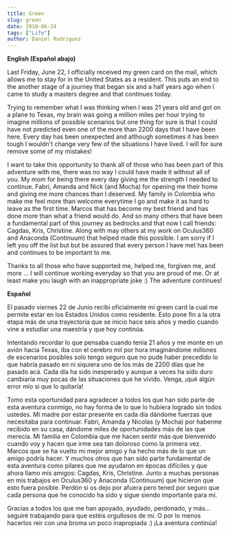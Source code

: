 ```yaml
---
title: Green
slug: green
date: 2018-06-24
tags: ["Life"]
author: Daniel Rodriguez
---
```


**English (Español abajo)**

Last Friday, June 22, I officially  received my green card on the mail, which allows me to stay for in the United States as a resident. This puts an end to the another stage of a journey that began six and a half years ago when I came to study a masters degree and that continues today. 

Trying to remember what I was thinking when I was 21 years old and got on a plane to Texas, my brain was going a million miles per hour trying to imagine millions of possible scenarios but one thing for sure is that I could have not predicted even one of the more than 2200 days that I have been here. Every day has been unexpected and although sometimes it has been tough I wouldn't change very few of the situations I have lived. I will for sure remove some of my mistakes!

I want to take this opportunity to thank all of those who has been part of this adventure with me, there was no way I could have made it without all of you. My mom for being there every day giving me the strength I needed to continue. Fabri, Amanda and Nick (and Mocha) for opening me their home and giving me more chances than I deserved. My family in Colombia who make me feel more than welcome everytime I go and make it as hard to leave as the first time. Marcos that has become my best friend and has done more than what a friend would do. And so many others that have been a fundamental part of this journey as bedrocks and that now I call friends: Cagdas, Kris, Christine. Along with may others at my work on Oculus360 and Anaconda (Continuum) that helped made this possible. I am sorry if I left you off the list but but be assured that every person I have met has been and continues to be important to me.

Thanks to all those who have supported me, helped me, forgiven me, and more ... I will continue working everyday so that you are proud of me. Or at least make you laugh with an inappropriate joke :) The adventure continues!

**Español**

El pasado viernes 22 de Junio recibí oficialmente mi green card la cual me permite estar en los Estados Unidos como residente. Esto pone fin a la otra etapa más de una trayectoria que se inicio hace seis años y medio cuando vine a estudiar una maestría y que hoy continúa.

Intentando recordar lo que pensaba cuando tenía 21 años y me monte en un avión hacia Texas, iba con el cerebro mil por hora imaginándome millones de escenarios posibles solo tengo seguro que no pude haber precedido lo que habría pasado en ni siquiera uno de los más de 2200 días que he pasado acá. Cada día ha sido inesperado y aunque a veces ha sido duro cambiaría muy pocas de las situaciones que he vivido. Venga, ¡qué algún error mío si que lo quitaría!

Tomo esta oportunidad para agradecer a todos los que han sido parte de esta aventura conmigo, no hay forma de lo que lo hubiera logrado sin todos ustedes. Mi madre por estar presente en cada día dándome fuerzas que necesitaba para continuar. Fabri, Amanda y Nicolas (y Mocha) por haberme recibido en su casa, dándome miles de oportunidades más de las que merecía. Mi familia en Colombia que me hacen sentir más que bienvenido cuando voy y hacen que irme sea tan doloroso como la primera vez. Marcos que se ha vuelto mi mejor amigo y ha hecho más de lo que un amigo podría hacer. Y muchos otros que han sido parte fundamental de esta aventura como pilares que me ayudaron en épocas difíciles y que ahora llamo mis amigos: Cagdas, Kris, Christine. Junto a muchas personas en mis trabajos en Oculus360 y Anaconda (Continuum) que hicieron que esto fuera posible. Perdón si os dejo por afuera pero tened por seguro que cada persona que he conocido ha sido y sigue siendo importante para mí.

Gracias a todos los que me han apoyado, ayudado, perdonado, y más... seguiré trabajando para que estéis orgullosos de mí. O por lo menos hacerlos reir con una broma un poco inapropiada :) ¡La aventura continúa!
